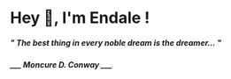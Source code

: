 <h1 title="head"> Hey 👋, I'm Endale !</h1>

**<h5><i>" The best thing in every noble dream is the dreamer... "</i></h5>**

*<b>___ Moncure D. Conway ___</b>*
